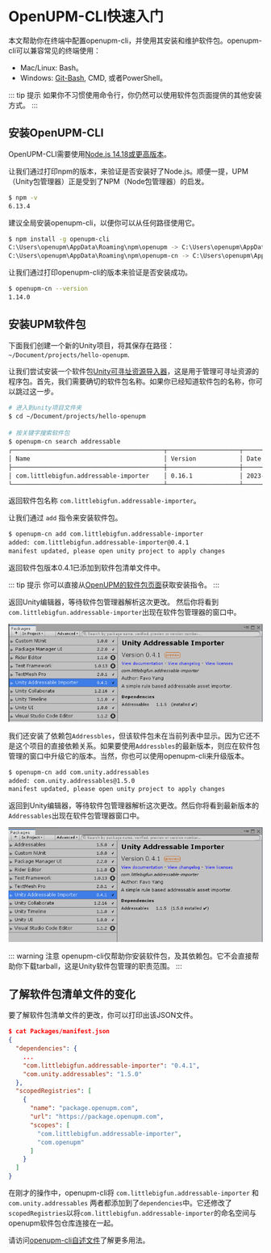 ---
---
# OpenUPM-CLI快速入门

本文帮助你在终端中配置openupm-cli，并使用其安装和维护软件包。openupm-cli可以兼容常见的终端使用：
- Mac/Linux: Bash。
- Windows: [Git-Bash](https://gitforwindows.org/), CMD, 或者PowerShell。

::: tip 提示
如果你不习惯使用命令行，你仍然可以使用软件包页面提供的其他安装方式。
:::

## 安装OpenUPM-CLI

OpenUPM-CLI需要使用[Node.js 14.18或更高版本](https://nodejs.org/en/download/)。

让我们通过打印npm的版本，来验证是否安装好了Node.js。顺便一提，UPM（Unity包管理器）正是受到了NPM（Node包管理器）的启发。

```sh
$ npm -v
6.13.4
```

建议全局安装openupm-cli，以便你可以从任何路径使用它。

```sh
$ npm install -g openupm-cli
C:\Users\openupm\AppData\Roaming\npm\openupm -> C:\Users\openupm\AppData\Roaming\npm\node_modules\openupm-cli\bin\openupm + openupm-cli@1.14.0
C:\Users\openupm\AppData\Roaming\npm\openupm-cn -> C:\Users\openupm\AppData\Roaming\npm\node_modules\openupm-cli\bin\openupm-cn + openupm-cli@1.14.0
```

让我们通过打印openupm-cli的版本来验证是否安装成功。

```sh
$ openupm-cn --version
1.14.0
```

## 安装UPM软件包

下面我们创建一个新的Unity项目，将其保存在路径：`~/Document/projects/hello-openupm`.

让我们尝试安装一个软件包[Unity可寻址资源导入器](https://github.com/favoyang/unity-addressable-importer)，这是用于管理可寻址资源的程序包。首先，我们需要确切的软件包名称。如果你已经知道软件包的名称，你可以跳过这一步。

```sh
# 进入到unity项目文件夹
$ cd ~/Document/projects/hello-openupm

# 按关键字搜索软件包
$ openupm-cn search addressable
┌──────────────────────────────────────────┬────────────────────┬────────────┐
│ Name                                     │ Version            │ Date       │
├──────────────────────────────────────────┼────────────────────┼────────────┤
│ com.littlebigfun.addressable-importer    │ 0.16.1             │ 2023-02-08 │
└──────────────────────────────────────────┴────────────────────┴────────────┘
```

返回软件包名称 `com.littlebigfun.addressable-importer`。

让我们通过 `add` 指令来安装软件包。

```sh
$ openupm-cn add com.littlebigfun.addressable-importer
added: com.littlebigfun.addressable-importer@0.4.1
manifest updated, please open unity project to apply changes
```

返回软件包版本0.4.1已添加到软件包清单文件中。

::: tip 提示
你可以直接从[OpenUPM的软件包页面](/packages/com.littlebigfun.addressable-importer)获取安装指令。
:::

返回Unity编辑器，等待软件包管理器解析这次更改。 然后你将看到`com.littlebigfun.addressable-importer`出现在软件包管理器的窗口中。

![安装软件包](../../docs/images/getting-started-install-package.png)

我们还安装了依赖包`Addressbles`，但该软件包未在当前列表中显示。因为它还不是这个项目的直接依赖关系。如果要使用`Addressbles`的最新版本，则应在软件包管理的窗口中升级它的版本。当然，你也可以使用openupm-cli来升级版本。

```sh
$ openupm-cn add com.unity.addressables
added: com.unity.addressables@1.5.0
manifest updated, please open unity project to apply changes
```
返回到Unity编辑器，等待软件包管理器解析这次更改。然后你将看到最新版本的`Addressables`出现在软件包管理器窗口中。

![升级软件包](../../docs/images/getting-started-upgrade-package.png)

::: warning 注意
openupm-cli仅帮助你安装软件包，及其依赖包。它不会直接帮助你下载tarball，这是Unity软件包管理的职责范围。
:::

## 了解软件包清单文件的变化

要了解软件包清单文件的更改，你可以打印出该JSON文件。

```json
$ cat Packages/manifest.json
{
  "dependencies": {
    ...
    "com.littlebigfun.addressable-importer": "0.4.1",
    "com.unity.addressables": "1.5.0"
  },
  "scopedRegistries": [
    {
      "name": "package.openupm.com",
      "url": "https://package.openupm.com",
      "scopes": [
        "com.littlebigfun.addressable-importer",
        "com.openupm"
      ]
    }
  ]
}
```

在刚才的操作中，openupm-cli将 `com.littlebigfun.addressable-importer` 和 `com.unity.addressables` 两者都添加到了`dependencies`中。它还修改了`scopedRegistries`以将`com.littlebigfun.addressable-importer`的命名空间与openupm软件包仓库连接在一起。

请访问[openupm-cli自述文件](https://github.com/openupm/openupm-cli#openupm-cli)了解更多用法。
